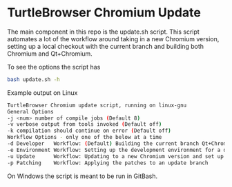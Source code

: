 # TurtleBrowser Chromium Update

The main component in this repo is the update.sh script. This script automates a lot of the workflow around taking in a new Chromium version, setting up a local checkout with the current branch and building both Chromium and Qt+Chromium.

To see the options the script has
```bash
bash update.sh -h
```

Example output on Linux
```bash
TurtleBrowser Chromium update script, running on linux-gnu
General Options
-j <num> number of compile jobs (Default 8)
-v verbose output from tools invoked (Default off)
-k compilation should continue on error (Default off)
Workflow Options - only one of the below at a time
-d Developer   Workflow: (Default) Building the current branch Qt+Chromium
-e Environment Workflow: Setting up the development environment for a dev using the current branch
-u Update      Workflow: Updating to a new Chromium version and set up a branch
-p Patching    Workflow: Applying the patches to an update branch
```

On Windows the script is meant to be run in GitBash.
